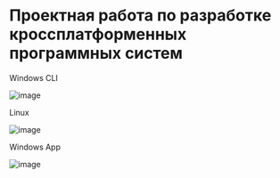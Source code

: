# Проектная работа по разработке кроссплатформенных программных систем

Windows CLI

![image](https://user-images.githubusercontent.com/78841412/207137710-e0d6c5bc-f886-406a-afe6-6efe45984816.png)


Linux

![image](https://user-images.githubusercontent.com/78841412/207138110-fa86da0e-8b27-48c7-84a3-4e074f3ac746.png)


Windows App

![image](https://user-images.githubusercontent.com/78841412/207139386-c773e917-1937-4170-84f3-e30c7f3e7169.png)
